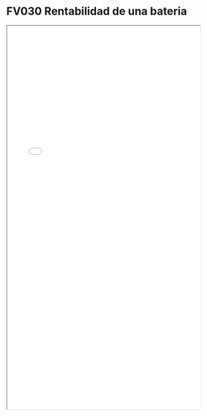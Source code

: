 
# FV030 Rentabilidad de una bateria

<iframe src="../FV030 Rentabilidad de una bateria.pdf" width="100%" height="1000px"></iframe>

